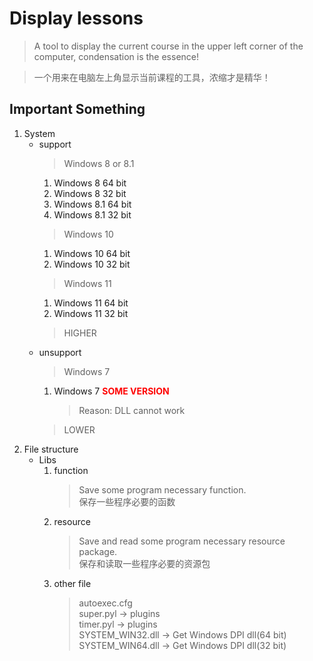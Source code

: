 # Display lessons

> A tool to display the current course in the upper left corner of the computer, condensation is the essence!

> 一个用来在电脑左上角显示当前课程的工具，浓缩才是精华！

## Important Something
1. System
    - support
        > Windows 8 or 8.1
        1. Windows 8 64 bit
        2. Windows 8 32 bit
        3. Windows 8.1 64 bit
        4. Windows 8.1 32 bit
        > Windows 10
        1. Windows 10 64 bit
        2. Windows 10 32 bit
        > Windows 11
        1. Windows 11 64 bit
        2. Windows 11 32 bit
        > HIGHER
    - unsupport
        > Windows 7
        1. Windows 7 <font color=red>**SOME VERSION**</font>
            > Reason: DLL cannot work
        > LOWER
2. File structure
    - Libs
        1. function
            > Save some program necessary function.\
            保存一些程序必要的函数
        2. resource
           > Save and read some program necessary resource package.\
           保存和读取一些程序必要的资源包
        3. other file
            > autoexec.cfg\
            super.pyl -> plugins\
            timer.pyl -> plugins\
            SYSTEM_WIN32.dll -> Get Windows DPI dll(64 bit)\
            SYSTEM_WIN64.dll -> Get Windows DPI dll(32 bit)
